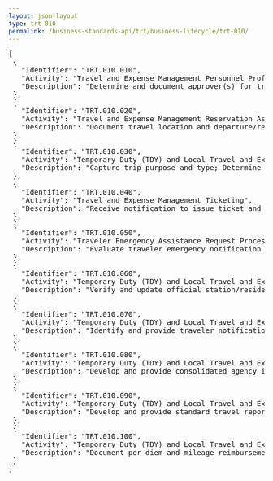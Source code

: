 ```yaml
---
layout: json-layout
type: trt-010
permalink: /business-standards-api/trt/business-lifecycle/trt-010/
---
```

<pre>
[
 {
   "Identifier": "TRT.010.010",
   "Activity": "Travel and Expense Management Personnel Profile Set-up and Maintenance",
   "Description": "Determine and document approver(s) for travel; Determine and document family member eligibility for travel; Evaluate travel special needs request and document accommodation(s); Document travel personnel information, including name, agency, email address, travel preferences, passport and visa information, billing and payment information; Develop and maintain government/non-government travel personnel profile information"
 },
 {
   "Identifier": "TRT.010.020",
   "Activity": "Travel and Expense Management Reservation Assistance and Processing",
   "Description": "Document travel location and departure/return dates; Identify and select Government-negotiated and non-Government-negotiated transportation provider, lodging, and rental car options; Identify and apply unused ticket value; Determine and document carbon footprint information for travel reservation options; Compare cost information for itineraries; Document exception/justification information for non-standard transportation method, fare, lodging, or rental car; Evaluate travel reservation information for completeness, errors, and compliance with documentary guidelines and policies; Revise travel reservations to correct issues; Notify traveler of transportation provider schedule change(s); Update travel reservation information; Cancel reservation information; Receive and process traveler reservation assistance request"
 },
 {
   "Identifier": "TRT.010.030",
   "Activity": "Temporary Duty (TDY) and Local Travel and Expense Management Authorization Processing",
   "Description": "Capture trip purpose and type; Determine and document estimated per diem for Meals and Incidental Expenses (M&IE); Determine and document estimated expenses for use of actuals for M&IE (if not using per diem); Determine and document estimated lodging expenses; Determine and document estimated Privately Owned Vehicle (POV) expense information; Document estimated transportation provider fare, and miscellaneous and other expenses; Determine and document estimated miscellaneous and other expenses based on historical/default information; Document exception/justification for planned use of non-standard transportation method or other travel policy deviation; Receive, evaluate, and approve payment of expenses and/or payment in kind from non-Federal source(s); Evaluate traveler/family member request information for non-Temporary Duty (TDY) travel and record results; Determine allocation percentage and dollar amounts for planned lines of accounting (LOA) code(s); Evaluate travel authorization/amended travel authorization information for completeness, errors, and compliance with policies; Revise travel authorization/amended travel authorization to correct issues; Submit and document travel authorization/amended travel authorization for approval; Evaluate, route, and review travel authorization/amended travel authorization and record results; Provide unapproved travel authorization/amended travel authorization, update to correct issues, and resubmit for approval; Determine funds availability for travel authorization/amended travel authorization; Approve and sign travel authorization/amended travel authorization; Provide and confirm funds obligation information for travel authorization/amended travel authorization; Determine and document travel authorization/amended travel authorization status information; Request and document approval/disapproval for unexpected trip or trip changes; Cancel travel authorization; Provide and confirm funds deobligation information for canceled travel authorization"
 },
 {
   "Identifier": "TRT.010.040",
   "Activity": "Travel and Expense Management Ticketing",
   "Description": "Receive notification to issue ticket and evaluate ticket/updated ticket information for completeness, errors, and compliance with documentary guidelines and policies; Revise ticket/updated ticket information to correct issues; Issue ticket/updated ticket to traveler; Purchase and issue out-of-channel transportation provider ticket; Cancel issued traveler ticket; Request and receive refund from transportation provider for refundable ticket cancellation"
 },
 {
   "Identifier": "TRT.010.050",
   "Activity": "Traveler Emergency Assistance Request Processing",
   "Description": "Evaluate traveler emergency notification and provide instructions; Receive and evaluate traveler/family member death notification information; Evaluate and document expansion of family definition for emergency travel purposes"
 },
 {
   "Identifier": "TRT.010.060",
   "Activity": "Temporary Duty (TDY) and Local Travel and Expense Management Voucher Processing and Audit",
   "Description": "Verify and update official station/residence location, travel location information, and departure/return dates; Determine and document value information for payment in kind from non-Federal source(s); Determine travel authorization/amended travel information associated with trip voucher; Verify and update Meals and Incidental Expenses (M&IE) per diem, transportation provider fare, lodging, rental car, miscellaneous, special conveyance/transit system, and other expense information; Determine and document Privately Owned Vehicle (POV) expense information; Document M&IE information (if not using per diem); Determine and document additional emergency expense information associated with traveler illness or injury; Document expense receipts; Document updates to exception/justification information for use of non-standard transportation method or other travel policy deviation; Determine and document exchange rate adjustment information for conversion of expenses paid in foreign currency; Verify and update allocation percentage and dollar amounts for lines of accounting (LOA) code(s); Evaluate voucher/amended voucher information for completeness, errors, and compliance with policies; Revise voucher/amended voucher to correct issues; Submit and document voucher/amended voucher information for approval; Evaluate variance between estimated expenses on travel authorization and incurred expenses on voucher; Evaluate incurred costs and constructive costs for transportation and per diem, and determine reimbursable amount; Evaluate, route, and review voucher/amended voucher and record results; Provide unapproved voucher/amended voucher, update to correct issues, and resubmit for approval; Determine funds availability for voucher/amended voucher payment; Approve and sign voucher/amended voucher; Request and confirm voucher/amended voucher payment disbursement; Match voucher/amended voucher payment disbursement confirmation to voucher and mark voucher as paid; Determine and document voucher/amended voucher status information; Document voucher/amended voucher, associated travel authorization, supporting documentation, and payment information for record retention"
 },
 {
   "Identifier": "TRT.010.070",
   "Activity": "Temporary Duty (TDY) and Local Travel and Expense Management Monitoring and Reconciliation",
   "Description": "Identify and provide traveler notification of completed trip(s) with outstanding voucher(s); Process and match unused refundable ticket refund or non-refundable ticket value to travel authorization and billed account; Identify and document outstanding refunds owed by transportation provider for unused refundable tickets; Identify and document outstanding ticket value for future travel owed by transportation provider for unused non-refundable tickets; Determine and document penalty for accepting unauthorized payment for expenses from a non-Federal source; Develop and provide voucher and centrally billed account (CBA) reconciliation report information; Reconcile and provide centrally billed account (CBA) travel card account statement information against voucher information"
 },
 {
   "Identifier": "TRT.010.080",
   "Activity": "Temporary Duty (TDY) and Local Travel and Expense Management Regulatory Reporting",
   "Description": "Develop and provide consolidated agency information for reporting on travel payments (Travel and Expense Management Reporting Information Profile [TRIP] Report); Develop and provide consolidated agency information for reporting on use of other than coach-class transportation accommodations (Premium Class Travel and Expense Management Report [PCTR]); Develop and provide consolidated agency information for reporting travel expenses paid by non-Federal sources; Develop and provide estimated improper travel payment information for agency reporting purposes"
 },
 {
   "Identifier": "TRT.010.090",
   "Activity": "Temporary Duty (TDY) and Local Travel and Expense Management Management Reporting and Analysis",
   "Description": "Develop and provide standard travel report information; Provide standard travel report information errors and deficiencies; Develop ad hoc travel report content, including government-designated source of record; Develop and provide ad hoc travel report information; Evaluate ad hoc travel report information for errors and deficiencies, and revise content; Develop travel trends and patterns analysis report content, including government-designated source of record; Develop and provide travel trends and patterns analysis report information; Evaluate travel trends and pattern analysis report information for errors and deficiencies, and revise content; Evaluate and reconcile travel reporting and analysis information from multiple government-designated sources to identify inconsistencies, discrepancies, and errors, and provide results to appropriate parties"
 },
 {
   "Identifier": "TRT.010.100",
   "Activity": "Temporary Duty (TDY) and Local Travel and Expense Management Policy Management and Audit",
   "Description": "Document per diem and mileage reimbursement rates; Record documentary guidelines for government travel information; Document government-wide travel program information; Document list of agency approvers for travel documentation; Develop and document government-wide and approved agency-specific policies and associated compliance checks; Identify and document response information for request concerning travel guidance and policy information; Identify sample of vouchers and supporting documentation for audit; Evaluate vouchers, validate information and expenses, and record results; Identify, document, and provide improper travel payment information; Notify traveler of improper travel payment and request reimbursement; Request and confirm establishment of receivable for the traveler overpayment amount"
 }
]
</pre>